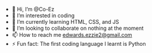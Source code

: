 - 👋 Hi, I’m @Co-Ez
- 👀 I’m interested in coding
- 🌱 I’m currently learning HTML, CSS, and JS
- 💞️ I’m looking to collaborate on nothing at the moment
- 📫 How to reach me edwards.ezzie2@gmail.com
- ⚡ Fun fact: The first coding language I learnt is Python
